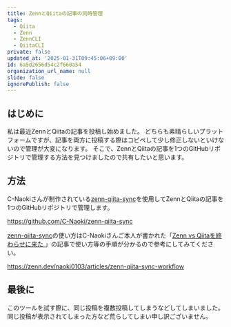 ```yaml
---
title: ZennとQiitaの記事の同時管理
tags:
  - Qiita
  - Zenn
  - ZennCLI
  - QiitaCLI
private: false
updated_at: '2025-01-31T09:45:06+09:00'
id: 6a5d2656d54c2f660a54
organization_url_name: null
slide: false
ignorePublish: false
---
```

## はじめに
私は最近ZennとQiitaの記事を投稿し始めました。
どちらも素晴らしいプラットフォームですが、記事を両方に投稿する際はコピペして少し修正しないといけないので管理が大変になります。
そこで、ZennとQiitaの記事を1つのGitHubリポジトリで管理する方法を見つけましたので共有したいと思います。

## 方法
C-Naokiさんが制作されている[zenn-qiita-sync](https://github.com/C-Naoki/zenn-qiita-sync
)を使用してZennとQiitaの記事を1つのGitHubリポジトリで管理します。

https://github.com/C-Naoki/zenn-qiita-sync

[zenn-qiita-sync](https://github.com/C-Naoki/zenn-qiita-sync
)の使い方はC-Naokiさんご本人が書かれた「[Zenn vs Qiitaを終わらせに来た
](https://zenn.dev/naoki0103/articles/zenn-qiita-sync-workflow)」の記事で使い方等の手順が分かるので参考にしてみてください。

https://zenn.dev/naoki0103/articles/zenn-qiita-sync-workflow

## 最後に
このツールを試す際に、同じ投稿を複数投稿してしまうなどしてしまいました。
同じ投稿が表示されてしまった方など荒らしてしまい申し訳ございません。
